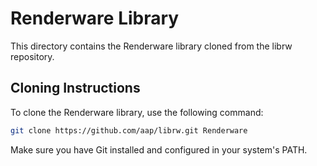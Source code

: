 # Renderware Library

This directory contains the Renderware library cloned from the librw repository. 

## Cloning Instructions

To clone the Renderware library, use the following command:

```bash
git clone https://github.com/aap/librw.git Renderware
```

Make sure you have Git installed and configured in your system's PATH.
